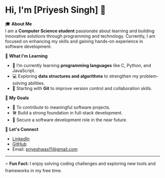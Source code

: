 # Hi, I'm [Priyesh Singh] 👋

🎓 **About Me**  
I am a **Computer Science student** passionate about learning and building innovative solutions through programming and technology. Currently, I am focused on enhancing my skills and gaining hands-on experience in software development.  

📘 **What I'm Learning**  
- 🌱 I’m currently learning **programming languages** like C, Python, and JavaScript.  
- 💻 Exploring **data structures and algorithms** to strengthen my problem-solving abilities.  
- 🔧 Starting with **Git** to improve version control and collaboration skills.  

📌 **My Goals**  
- 🎯 To contribute to meaningful software projects.  
- 🛠️ Build a strong foundation in full-stack development.  
- 💼 Secure a software development role in the near future.  

💬 **Let's Connect**  
- [LinkedIn](https://www.linkedin.com/in/priyesh-singh-a6a402331/)  
- [GitHub](https://github.com/Priyesh-11)  
- Email: [priyeshwas11@gmail.com](mailto:priyeshwas11@gmail.com)  

---

⭐️ **Fun Fact:** I enjoy solving coding challenges and exploring new tools and frameworks in my free time.
